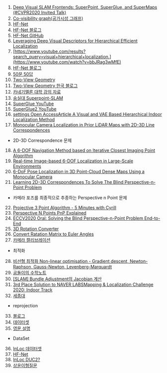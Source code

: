 1. [Deep Visual SLAM Frontends: SuperPoint, SuperGlue, and SuperMaps (#CVPR2020 Invited Talk)](https://www.youtube.com/watch?v=u7Yo5EtOATQ)
2. [Co-visibility graph(공가시성 그래프)](https://elecs.tistory.com/310)
3. [HF-Net](https://arxiv.org/pdf/1812.03506.pdf)
4. [HF-Net 블로그](https://hello-stella.tistory.com/66)
5. [HF-Net GitHub](https://github.com/ethz-asl/hfnet)
6. [Leveraging Deep Visual Descriptors for Hierarchical Efficient Localization](https://www.youtube.com/results?search_query=visual+hierarchical+localization.)
7. [https://www.youtube.com/results?search_query=visual+hierarchical+localization.](https://www.youtube.com/watch?v=bbJRag3wMfE)
8. [HF-Net 블로그](https://hello-stella.tistory.com/66)
9. [50문 50답](https://dxsxgxnxxr.gitbook.io/2-1/dd/50-50)
10. [Two-View Geometry](https://www.3dflow.net/elementsCV/S4.xhtml)
11. [Two-View Geometry 한국 블로그](https://seo10000.tistory.com/94)
12. [카네기멜론 대학 강의 자료](http://www.cs.cmu.edu/~16385/)
13. [숭실대 Superpoint-SLAM](https://www.youtube.com/watch?v=CabpDI5RWo8)
14. [SuperGlue YouTube](https://www.youtube.com/watch?v=zyBsVxTVdiY&list=WL&index=1)
15. [SuperGlue2 YouTube](https://www.youtube.com/watch?v=95Eysm0IeB0)
16. [settings Open AccessArticle A Visual and VAE Based Hierarchical Indoor Localization Method](https://www.mdpi.com/1424-8220/21/10/3406/htm)
17. [Monocular Camera Localization in Prior LiDAR Maps with 2D-3D Line Correspondences](https://deepai.org/publication/monocular-camera-localization-in-prior-lidar-maps-with-2d-3d-line-correspondences)
* 2D-3D Correspondence 문제
18. [A 6-DOF Navigation Method based on Iterative Closest Imaging Point Algorithm](https://www.nature.com/articles/s41598-017-17768-2.pdf?proof=t)
19. [Real-time Image-based 6-DOF Localization in Large-Scale Environments](https://snsinha.github.io/pdfs/LimCVPR2012.pdf)
20. [6-DoF Pose Localization in 3D Point-Cloud Dense Maps Using a Monocular Camera](https://ieeexplore.ieee.org/stamp/stamp.jsp?tp=&arnumber=6739720)
21. [Learning 2D-3D Correspondences To Solve The Blind Perspective-n-Point Problem](https://arxiv.org/pdf/2003.06752.pdf)
* 카메라 포즈를 최종적으로 추종하는 Perspective n Point 문제
22. [Projective 3 Point Algorithm - 5 Minutes with Cyrill](https://www.youtube.com/watch?v=xdlLXEyCoJY)
23. [Perspective N Points PnP Explained](https://www.youtube.com/watch?v=RR8WXL-kMzA)
24. [ECCV2020 Oral: Solving the Blind Perspective-n-Point Problem End-to-End](https://www.youtube.com/watch?v=hkUw6tu9Rzc)
25. [3D Rotation Converter](https://www.andre-gaschler.com/rotationconverter/)
26. [Convert Ratation Matrix to Euler Angles](https://danceswithcode.net/engineeringnotes/rotations_in_3d/rotations_in_3d_part1.html)
27. [카메라 캘리브레이션](https://www.youtube.com/watch?v=XRmdUfkIu08)
* 최적화
28. [비선형 최적화 Non-linear optimisation - Gradient descent, Newton-Raphson, Gauss-Newton, Levenberg-Marquardt](http://www.cv-learn.com/20210314-nonlinear-optimisation/)
29. [공돌이의 수학노트](https://angeloyeo.github.io/2020/08/16/gradient_descent.html)
30. [[SLAM] Bundle Adjustment의 Jacobian 계산](http://jinyongjeong.github.io/2020/03/01/Jacobian_of_BA/)
31. [3rd Place Solution to NAVER LABSMapping & Localization Challenge 2020: Indoor Track](https://www.youtube.com/watch?v=J5143Ct6Tdo)
32. [세종대](https://github.com/sejong-rcv/SejongRCV-Indoor)
* reprojection
33. [블로그](https://leechamin.tistory.com/345)
34. [데이터셋](https://github.com/EduRibeiro00/ArtworkRecognition-feup-vcom/tree/37f381ffb02862ad6a3cdac321e68a793c30aab9)
35. [영문 설명](https://johnwlambert.github.io/sfm/)
* DataSet
36. [InLoc 데이터셋](https://data.ciirc.cvut.cz/public/projects/2020VisualLocalization/InLoc/) 
37. [HF-Net]( https://github.com/cvg/Hierarchical-Localization)
38. [InLoc DUC2?](https://github.com/cvg/Hierarchical-Localization/issues/19)
39. [상윤이형질문](https://github.com/cvg/Hierarchical-Localization/issues/84)
